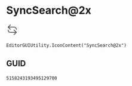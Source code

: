 # SyncSearch@2x
![](/img/SyncSearch@2x.png)

``` CSharp
EditorGUIUtility.IconContent("SyncSearch@2x")
```
## GUID
```
5158243193495129700
```
